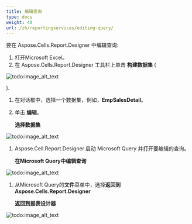 ```yaml
---
title: 编辑查询
type: docs
weight: 40
url: /zh/reportingservices/editing-query/
---
```


要在 Aspose.Cells.Report.Designer 中编辑查询:

1. 打开Microsoft Excel。
1. 在 Aspose.Cells.Report.Designer 工具栏上单击 **构建数据集** (

![todo:image_alt_text](editing-query_1.png)

).

1. 在对话框中，选择一个数据集，例如，**EmpSalesDetail**。
1. 单击 **编辑**。 

   **选择数据集** 

![todo:image_alt_text](editing-query_2.png)




1. Aspose.Cell.Report.Designer 启动 Microsoft Query 并打开要编辑的查询。 

   **在Microsoft Query中编辑查询** 

![todo:image_alt_text](editing-query_3.png)




1. 从Microsoft Query的**文件**菜单中，选择**返回到Aspose.Cells.Report.Designer** 

   **返回到报表设计器** 

![todo:image_alt_text](editing-query_4.png)
